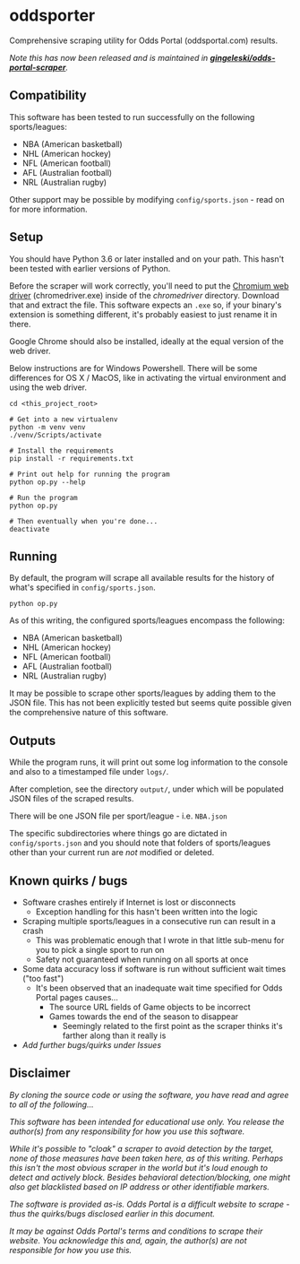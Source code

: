 
# oddsporter

Comprehensive scraping utility for Odds Portal (oddsportal.com) results.

*Note this has now been released and is maintained in [**gingeleski/odds-portal-scraper**](https://github.com/gingeleski/odds-portal-scraper).*

## Compatibility

This software has been tested to run successfully on the following sports/leagues:

- NBA (American basketball)
- NHL (American hockey)
- NFL (American football)
- AFL (Australian football)
- NRL (Australian rugby)

Other support may be possible by modifying `config/sports.json` - read on for more information.

## Setup

You should have Python 3.6 or later installed and on your path. This hasn't been tested with earlier versions of Python.

Before the scraper will work correctly, you'll need to put the [Chromium web driver](https://sites.google.com/a/chromium.org/chromedriver/) (chromedriver.exe) inside of the *chromedriver* directory. Download that and extract the file. This software expects an `.exe` so, if your binary's extension is something different, it's probably easiest to just rename it in there.

Google Chrome should also be installed, ideally at the equal version of the web driver.

Below instructions are for Windows Powershell. There will be some differences for OS X / MacOS, like in activating the virtual environment and using the web driver.

```
cd <this_project_root>

# Get into a new virtualenv
python -m venv venv
./venv/Scripts/activate

# Install the requirements
pip install -r requirements.txt

# Print out help for running the program
python op.py --help

# Run the program
python op.py

# Then eventually when you're done...
deactivate
```

## Running

By default, the program will scrape all available results for the history of what's specified in `config/sports.json`.

```
python op.py
```

As of this writing, the configured sports/leagues encompass the following:

- NBA (American basketball)
- NHL (American hockey)
- NFL (American football)
- AFL (Australian football)
- NRL (Australian rugby)

It may be possible to scrape other sports/leagues by adding them to the JSON file. This has not been explicitly tested but seems quite possible given the comprehensive nature of this software.

## Outputs

While the program runs, it will print out some log information to the console and also to a timestamped file under `logs/`.

After completion, see the directory `output/`, under which will be populated JSON files of the scraped results.

There will be one JSON file per sport/league - i.e. `NBA.json`

The specific subdirectories where things go are dictated in `config/sports.json` and you should note that folders of sports/leagues other than your current run are *not* modified or deleted.

## Known quirks / bugs

- Software crashes entirely if Internet is lost or disconnects
    - Exception handling for this hasn't been written into the logic
- Scraping multiple sports/leagues in a consecutive run can result in a crash
    - This was problematic enough that I wrote in that little sub-menu for you to pick a single sport to run on
    - Safety not guaranteed when running on all sports at once
- Some data accuracy loss if software is run without sufficient wait times ("too fast")
    - It's been observed that an inadequate wait time specified for Odds Portal pages causes...
        - The source URL fields of Game objects to be incorrect
        - Games towards the end of the season to disappear
            - Seemingly related to the first point as the scraper thinks it's farther along than it really is
- *Add further bugs/quirks under Issues*

## Disclaimer

*By cloning the source code or using the software, you have read and agree to all of the following...*

*This software has been intended for educational use only. You release the author(s) from any responsibility for how you use this software.*

*While it's possible to "cloak" a scraper to avoid detection by the target, none of those measures have been taken here, as of this writing. Perhaps this isn't the most obvious scraper in the world but it's loud enough to detect and actively block. Besides behavioral detection/blocking, one might also get blacklisted based on IP address or other identifiable markers.*

*The software is provided as-is. Odds Portal is a difficult website to scrape - thus the quirks/bugs disclosed earlier in this document.*

*It may be against Odds Portal's terms and conditions to scrape their website. You acknowledge this and, again, the author(s) are not responsible for how you use this.*

